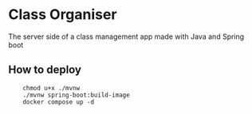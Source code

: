 # Class Organiser
The server side of a class management app made with Java and Spring boot

## How to deploy

```shell
    chmod u+x ./mvnw
    ./mvnw spring-boot:build-image
    docker compose up -d
```
